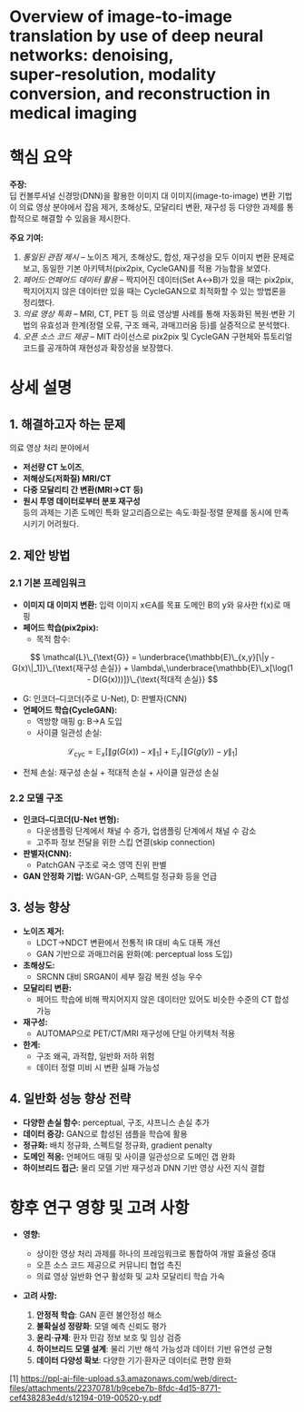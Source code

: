 # Overview of image‑to‑image translation by use of deep neural networks: denoising, super‑resolution, modality conversion, and reconstruction in medical imaging

# 핵심 요약

**주장:**  
딥 컨볼루셔널 신경망(DNN)을 활용한 이미지 대 이미지(image-to-image) 변환 기법이 의료 영상 분야에서 잡음 제거, 초해상도, 모달리티 변환, 재구성 등 다양한 과제를 통합적으로 해결할 수 있음을 제시한다.  

**주요 기여:**  
1. *통일된 관점 제시* – 노이즈 제거, 초해상도, 합성, 재구성을 모두 이미지 변환 문제로 보고, 동일한 기본 아키텍처(pix2pix, CycleGAN)를 적용 가능함을 보였다.  
2. *페어드·언페어드 데이터 활용* – 짝지어진 데이터(Set A↔B)가 있을 때는 pix2pix, 짝지어지지 않은 데이터만 있을 때는 CycleGAN으로 최적화할 수 있는 방법론을 정리했다.  
3. *의료 영상 특화* – MRI, CT, PET 등 의료 영상별 사례를 통해 자동화된 복원·변환 기법의 유효성과 한계(정렬 오류, 구조 왜곡, 과매끄러움 등)를 실증적으로 분석했다.  
4. *오픈 소스 코드 제공* – MIT 라이선스로 pix2pix 및 CycleGAN 구현체와 튜토리얼 코드를 공개하여 재현성과 확장성을 보장했다.  

# 상세 설명

## 1. 해결하고자 하는 문제  
의료 영상 처리 분야에서  
- **저선량 CT 노이즈**,  
- **저해상도(저화질) MRI/CT**  
- **다중 모달리티 간 변환(MRI→CT 등)**  
- **원시 투영 데이터로부터 분포 재구성**  
등의 과제는 기존 도메인 특화 알고리즘으로는 속도·화질·정렬 문제를 동시에 만족시키기 어려웠다.  

## 2. 제안 방법  
### 2.1 기본 프레임워크  
- **이미지 대 이미지 변환:** 입력 이미지 x∈A를 목표 도메인 B의 y와 유사한 f(x)로 매핑  
- **페어드 학습(pix2pix):**  
  - 목적 함수:  

$$
      \mathcal{L}\_{\text{G}} = \underbrace{\mathbb{E}\_{x,y}[\|y - G(x)\|_1]}\_{\text{재구성 손실}} + \lambda\,\underbrace{\mathbb{E}\_x[\log(1 - D(G(x)))]}\_{\text{적대적 손실}}
    $$  
  
  - G: 인코더–디코더(주로 U-Net), D: 판별자(CNN)  
- **언페어드 학습(CycleGAN):**  
  - 역방향 매핑 g: B→A 도입  
  - 사이클 일관성 손실:  

$$
      \mathcal{L}_{\text{cyc}} = \mathbb{E}_x[\|g(G(x)) - x\|_1] + \mathbb{E}_y[\|G(g(y)) - y\|_1]
    $$  
  
  - 전체 손실: 재구성 손실 + 적대적 손실 + 사이클 일관성 손실  

### 2.2 모델 구조  
- **인코더–디코더(U-Net 변형):**  
  - 다운샘플링 단계에서 채널 수 증가, 업샘플링 단계에서 채널 수 감소  
  - 고주파 정보 전달을 위한 스킵 연결(skip connection)  
- **판별자(CNN):**  
  - PatchGAN 구조로 국소 영역 진위 판별  
- **GAN 안정화 기법:** WGAN-GP, 스펙트럴 정규화 등을 언급  

## 3. 성능 향상  
- **노이즈 제거:**  
  - LDCT→NDCT 변환에서 전통적 IR 대비 속도 대폭 개선  
  - GAN 기반으로 과매끄러움 완화(예: perceptual loss 도입)  
- **초해상도:**  
  - SRCNN 대비 SRGAN이 세부 질감 복원 성능 우수  
- **모달리티 변환:**  
  - 페어드 학습에 비해 짝지어지지 않은 데이터만 있어도 비슷한 수준의 CT 합성 가능  
- **재구성:**  
  - AUTOMAP으로 PET/CT/MRI 재구성에 단일 아키텍처 적용  
- **한계:**  
  - 구조 왜곡, 과적합, 일반화 저하 위험  
  - 데이터 정렬 미비 시 변환 실패 가능성  

## 4. 일반화 성능 향상 전략  
- **다양한 손실 함수:** perceptual, 구조, 샤프니스 손실 추가  
- **데이터 증강:** GAN으로 합성된 샘플을 학습에 활용  
- **정규화:** 배치 정규화, 스펙트럴 정규화, gradient penalty  
- **도메인 적응:** 언페어드 매핑 및 사이클 일관성으로 도메인 갭 완화  
- **하이브리드 접근:** 물리 모델 기반 재구성과 DNN 기반 영상 사전 지식 결합  

# 향후 연구 영향 및 고려 사항  

- **영향:**  
  - 상이한 영상 처리 과제를 하나의 프레임워크로 통합하여 개발 효율성 증대  
  - 오픈 소스 코드 제공으로 커뮤니티 협업 촉진  
  - 의료 영상 일반화 연구 활성화 및 교차 모달리티 학습 가속  

- **고려 사항:**  
  1. **안정적 학습**: GAN 훈련 불안정성 해소  
  2. **불확실성 정량화**: 모델 예측 신뢰도 평가  
  3. **윤리·규제**: 환자 민감 정보 보호 및 임상 검증  
  4. **하이브리드 모델 설계**: 물리 기반 해석 가능성과 데이터 기반 유연성 균형  
  5. **데이터 다양성 확보**: 다양한 기기·환자군 데이터로 편향 완화

[1] https://ppl-ai-file-upload.s3.amazonaws.com/web/direct-files/attachments/22370781/b9cebe7b-8fdc-4d15-8771-cef438283e4d/s12194-019-00520-y.pdf
